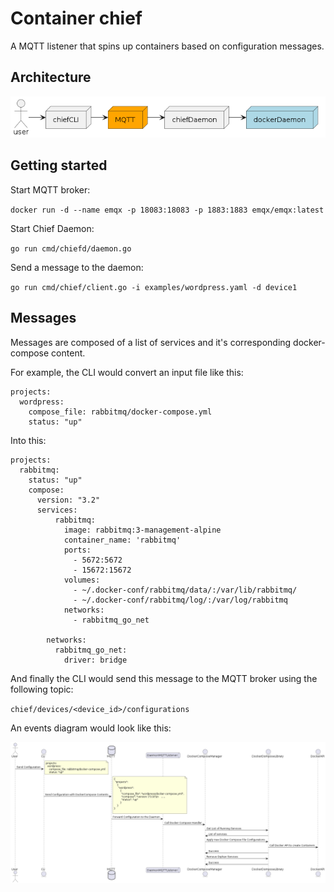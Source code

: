 # Container chief
A MQTT listener that spins up containers based on configuration messages.

## Architecture

![](docs/architecture.png)

## Getting started

Start MQTT broker:

`docker run -d --name emqx -p 18083:18083 -p 1883:1883 emqx/emqx:latest`

Start Chief Daemon:

`go run cmd/chiefd/daemon.go`

Send a message to the daemon:

`go run cmd/chief/client.go -i examples/wordpress.yaml -d device1`


## Messages

Messages are composed of a list of services and it's corresponding docker-compose content.

For example, the CLI would convert an input file like this:

```
projects: 
  wordpress:
    compose_file: rabbitmq/docker-compose.yml
    status: "up"
```

Into this:

```
projects: 
  rabbitmq:
    status: "up"
    compose: 
      version: "3.2"
      services:
          rabbitmq:
            image: rabbitmq:3-management-alpine
            container_name: 'rabbitmq'
            ports:
              - 5672:5672
              - 15672:15672
            volumes:
              - ~/.docker-conf/rabbitmq/data/:/var/lib/rabbitmq/
              - ~/.docker-conf/rabbitmq/log/:/var/log/rabbitmq
            networks:
              - rabbitmq_go_net

        networks:
          rabbitmq_go_net:
            driver: bridge
```


And finally the CLI would send this message to the MQTT broker using the following topic:

`chief/devices/<device_id>/configurations`


An events diagram would look like this:

![](docs/events.png)